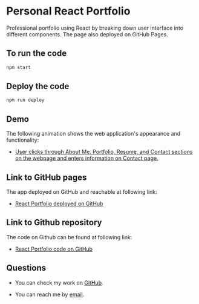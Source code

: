 # Personal React Portfolio

Professional portfolio using React by breaking down user interface into different components. The page also deployed on GitHub Pages.

## To run the code 

```md
npm start
```

## Deploy the code

```md
npm run deploy
```

## Demo

The following animation shows the web application's appearance and functionality:

* [User clicks through About Me, Portfolio, Resume, and Contact sections on the webpage and enters information on Contact page.](https://watch.screencastify.com/v/tynS8kHfGX3tnj2Hbuel)

## Link to GitHub pages
The app deployed on GitHub and reachable at following link: 
* [React Portfolio deployed on GitHub](https://eamahma.github.io/react-portfolio/#/about)

## Link to Github repository
The code on Github can be found at following link: 
* [React Portfolio code on GitHub](https://github.com/eamahma/react-portfolio)

## Questions

* You can check my work on [GitHub](https://github.com/eamahma).

* You can reach me by [email](eamahma@gmail.com).